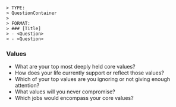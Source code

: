 ```
> TYPE:
> QuestionContainer
>
> FORMAT:
> ### [Title]
> - <Question>
> - <Question>
```

### Values
- What are your top  most deeply held core values?
- How does your life currently support or reflect those values?
- Which of your top values are you ignoring or not giving enough attention?
- What values will you never compromise?
- Which jobs would encompass your core values?
